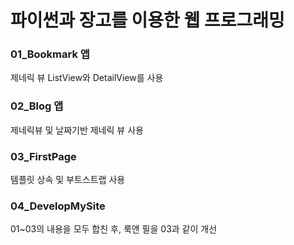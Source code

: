 # 파이썬과 장고를 이용한 웹 프로그래밍

### 01_Bookmark 앱
  제네릭 뷰 ListView와 DetailView를 사용

### 02_Blog 앱
  제네릭뷰 및 날짜기반 제네릭 뷰 사용

### 03_FirstPage
  템플릿 상속 및 부트스트랩 사용 

### 04_DevelopMySite
  01~03의 내용을 모두 합친 후, 룩앤 필을 03과 같이 개선
